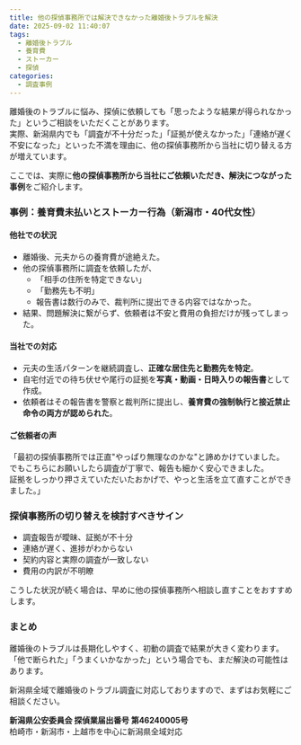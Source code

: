 ```yaml
---
title: 他の探偵事務所では解決できなかった離婚後トラブルを解決
date: 2025-09-02 11:40:07
tags:
  - 離婚後トラブル
  - 養育費
  - ストーカー
  - 探偵
categories:
  - 調査事例
---
```


離婚後のトラブルに悩み、探偵に依頼しても「思ったような結果が得られなかった」というご相談をいただくことがあります。  
実際、新潟県内でも「調査が不十分だった」「証拠が使えなかった」「連絡が遅く不安になった」といった不満を理由に、他の探偵事務所から当社に切り替える方が増えています。

ここでは、実際に**他の探偵事務所から当社にご依頼いただき、解決につながった事例**をご紹介します。

<!-- more -->

### **事例：養育費未払いとストーカー行為（新潟市・40代女性）**

#### **他社での状況**

* 離婚後、元夫からの養育費が途絶えた。
* 他の探偵事務所に調査を依頼したが、
  * 「相手の住所を特定できない」
  * 「勤務先も不明」
  * 報告書は数行のみで、裁判所に提出できる内容ではなかった。
* 結果、問題解決に繋がらず、依頼者は不安と費用の負担だけが残ってしまった。

#### **当社での対応**

* 元夫の生活パターンを継続調査し、**正確な居住先と勤務先を特定**。
* 自宅付近での待ち伏せや尾行の証拠を**写真・動画・日時入りの報告書**として作成。
* 依頼者はその報告書を警察と裁判所に提出し、**養育費の強制執行と接近禁止命令の両方が認められた**。

#### **ご依頼者の声**

「最初の探偵事務所では正直"やっぱり無理なのかな"と諦めかけていました。  
でもこちらにお願いしたら調査が丁寧で、報告も細かく安心できました。  
証拠をしっかり押さえていただいたおかげで、やっと生活を立て直すことができました。」

### **探偵事務所の切り替えを検討すべきサイン**

* 調査報告が曖昧、証拠が不十分
* 連絡が遅く、進捗がわからない
* 契約内容と実際の調査が一致しない
* 費用の内訳が不明瞭

こうした状況が続く場合は、早めに他の探偵事務所へ相談し直すことをおすすめします。

### **まとめ**

離婚後のトラブルは長期化しやすく、初動の調査で結果が大きく変わります。  
「他で断られた」「うまくいかなかった」という場合でも、まだ解決の可能性はあります。

新潟県全域で離婚後のトラブル調査に対応しておりますので、まずはお気軽にご相談ください。

**新潟県公安委員会 探偵業届出番号 第46240005号**  
柏崎市・新潟市・上越市を中心に新潟県全域対応
